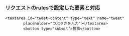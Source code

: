 
### リクエストのrulesで設定した要素と対応
```
<textarea id="tweet-content" type="text" name="tweet"
        placeholder="つぶやきを入力"></textarea>
        <button type="submit">投稿</button>
```
